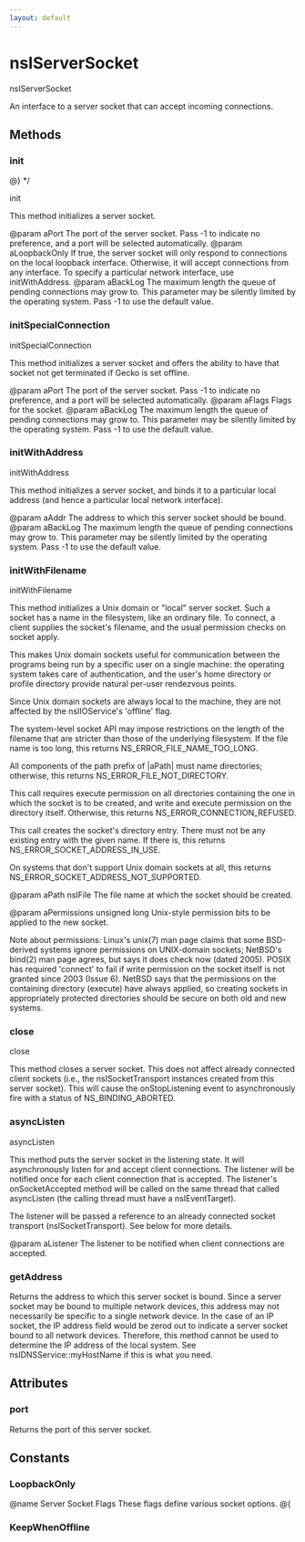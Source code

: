 ```yaml
---
layout: default
---
```


# nsIServerSocket #

nsIServerSocket

An interface to a server socket that can accept incoming connections.


## Methods ##

### init ###
 @} */

init

This method initializes a server socket.

@param aPort
       The port of the server socket.  Pass -1 to indicate no preference,
       and a port will be selected automatically.
@param aLoopbackOnly
       If true, the server socket will only respond to connections on the
       local loopback interface.  Otherwise, it will accept connections
       from any interface.  To specify a particular network interface,
       use initWithAddress.
@param aBackLog
       The maximum length the queue of pending connections may grow to.
       This parameter may be silently limited by the operating system.
       Pass -1 to use the default value.


### initSpecialConnection ###

initSpecialConnection

This method initializes a server socket and offers the ability to have
that socket not get terminated if Gecko is set offline.

@param aPort
       The port of the server socket.  Pass -1 to indicate no preference,
       and a port will be selected automatically.
@param aFlags
       Flags for the socket.
@param aBackLog
       The maximum length the queue of pending connections may grow to.
       This parameter may be silently limited by the operating system.
       Pass -1 to use the default value.


### initWithAddress ###

initWithAddress

This method initializes a server socket, and binds it to a particular
local address (and hence a particular local network interface).

@param aAddr
       The address to which this server socket should be bound.
@param aBackLog
       The maximum length the queue of pending connections may grow to.
       This parameter may be silently limited by the operating system.
       Pass -1 to use the default value.


### initWithFilename ###

initWithFilename

This method initializes a Unix domain or "local" server socket. Such
a socket has a name in the filesystem, like an ordinary file. To
connect, a client supplies the socket's filename, and the usual
permission checks on socket apply.

This makes Unix domain sockets useful for communication between the
programs being run by a specific user on a single machine: the
operating system takes care of authentication, and the user's home
directory or profile directory provide natural per-user rendezvous
points.

Since Unix domain sockets are always local to the machine, they are
not affected by the nsIIOService's 'offline' flag.

The system-level socket API may impose restrictions on the length of
the filename that are stricter than those of the underlying
filesystem. If the file name is too long, this returns
NS_ERROR_FILE_NAME_TOO_LONG.

All components of the path prefix of |aPath| must name directories;
otherwise, this returns NS_ERROR_FILE_NOT_DIRECTORY.

This call requires execute permission on all directories containing
the one in which the socket is to be created, and write and execute
permission on the directory itself. Otherwise, this returns
NS_ERROR_CONNECTION_REFUSED.

This call creates the socket's directory entry. There must not be
any existing entry with the given name. If there is, this returns
NS_ERROR_SOCKET_ADDRESS_IN_USE.

On systems that don't support Unix domain sockets at all, this
returns NS_ERROR_SOCKET_ADDRESS_NOT_SUPPORTED.

@param aPath nsIFile
       The file name at which the socket should be created.

@param aPermissions unsigned long
       Unix-style permission bits to be applied to the new socket.

Note about permissions: Linux's unix(7) man page claims that some
BSD-derived systems ignore permissions on UNIX-domain sockets;
NetBSD's bind(2) man page agrees, but says it does check now (dated
2005). POSIX has required 'connect' to fail if write permission on
the socket itself is not granted since 2003 (Issue 6). NetBSD says
that the permissions on the containing directory (execute) have
always applied, so creating sockets in appropriately protected
directories should be secure on both old and new systems.


### close ###

close

This method closes a server socket.  This does not affect already
connected client sockets (i.e., the nsISocketTransport instances
created from this server socket).  This will cause the onStopListening
event to asynchronously fire with a status of NS_BINDING_ABORTED.


### asyncListen ###

asyncListen

This method puts the server socket in the listening state.  It will
asynchronously listen for and accept client connections.  The listener
will be notified once for each client connection that is accepted.  The
listener's onSocketAccepted method will be called on the same thread
that called asyncListen (the calling thread must have a nsIEventTarget).

The listener will be passed a reference to an already connected socket
transport (nsISocketTransport).  See below for more details.

@param aListener
       The listener to be notified when client connections are accepted.


### getAddress ###

Returns the address to which this server socket is bound.  Since a
server socket may be bound to multiple network devices, this address
may not necessarily be specific to a single network device.  In the
case of an IP socket, the IP address field would be zerod out to
indicate a server socket bound to all network devices.  Therefore,
this method cannot be used to determine the IP address of the local
system.  See nsIDNSService::myHostName if this is what you need.


## Attributes ##

### port ###

Returns the port of this server socket.


## Constants ##

### LoopbackOnly ###

@name Server Socket Flags
These flags define various socket options.
@{


### KeepWhenOffline ###
